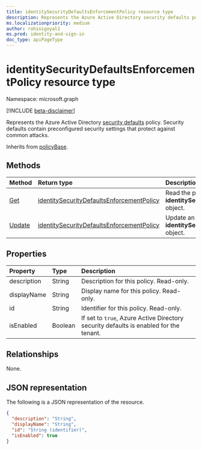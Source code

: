 ```yaml
---
title: identitySecurityDefaultsEnforcementPolicy resource type
description: Represents the Azure Active Directory security defaults policy. Security defaults contain preconfigured security settings that protect against common attacks.
ms.localizationpriority: medium
author: rohinigoyal1
ms.prod: identity-and-sign-in
doc_type: apiPageType
---
```


# identitySecurityDefaultsEnforcementPolicy resource type

Namespace: microsoft.graph

[!INCLUDE [beta-disclaimer](../../includes/beta-disclaimer.md)]

Represents the Azure Active Directory [security defaults](/azure/active-directory/fundamentals/concept-fundamentals-security-defaults) policy. Security defaults contain preconfigured security settings that protect against common attacks.

Inherits from [policyBase](../resources/policybase.md).

## Methods

| Method                                                               | Return type                                                                               | Description                                                                     |
| :------------------------------------------------------------------- | :---------------------------------------------------------------------------------------- | :------------------------------------------------------------------------------ |
| [Get](../api/identitysecuritydefaultsenforcementpolicy-get.md)       | [identitySecurityDefaultsEnforcementPolicy](identitysecuritydefaultsenforcementpolicy.md) | Read the properties of an **identitySecurityDefaultsEnforcementPolicy** object. |
| [Update](../api/identitysecuritydefaultsenforcementpolicy-update.md) | [identitySecurityDefaultsEnforcementPolicy](identitysecuritydefaultsenforcementpolicy.md) | Update an **identitySecurityDefaultsEnforcementPolicy** object.                 |

## Properties

| Property    | Type    | Description                                                                           |
| :---------- | :------ | :------------------------------------------------------------------------------------ |
| description | String  | Description for this policy. Read-only.                                               |
| displayName | String  | Display name for this policy. Read-only.                                              |
| id          | String  | Identifier for this policy. Read-only.                                                |
| isEnabled   | Boolean | If set to `true`, Azure Active Directory security defaults is enabled for the tenant. |

## Relationships

None.

## JSON representation

The following is a JSON representation of the resource.

<!-- {
  "blockType": "resource",
  "optionalProperties": [

  ],
  "@odata.type": "microsoft.graph.identitySecurityDefaultsEnforcementPolicy",
  "keyProperty": "id"
}-->

```json
{
  "description": "String",
  "displayName": "String",
  "id": "String (identifier)",
  "isEnabled": true
}
```

<!-- uuid: 16cd6b66-4b1a-43a1-adaf-3a886856ed98
2019-02-04 14:57:30 UTC -->

<!-- {
  "type": "#page.annotation",
  "description": "identitySecurityDefaultsEnforcementPolicy resource",
  "keywords": "",
  "section": "documentation",
  "tocPath": ""
}-->
